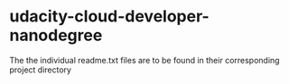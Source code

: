 # udacity-cloud-developer-nanodegree
The the individual readme.txt files are to be found in their corresponding project directory
